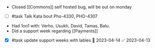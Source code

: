* Closed [[Commons]] self hosted bug, will be out on monday
* [ ] #task Talk Kata bout Pho-4330, PHO-4307
* Had 1on1 with: Verho, Usukh, David, Tamas, Balu. 
* Did a support week regarding [[Payments]]
- [x] #task update support weeks with lables 📅 2023-04-14 ✅ 2023-04-13
